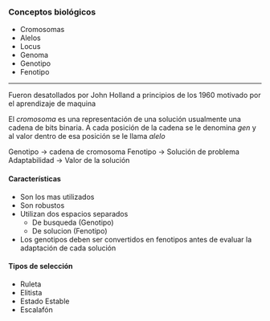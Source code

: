### Conceptos biológicos
- Cromosomas
- Alelos
- Locus
- Genoma
- Genotipo
- Fenotipo
------------------------------------------------------------------------
Fueron desatollados por John Holland a principios de los 1960 motivado
por el aprendizaje de maquina

El *cromosoma* es una representación de una solución usualmente una cadena de bits binaria. A cada posición de la cadena se le denomina *gen* y al valor dentro de esa posición se le llama *alelo*

Genotipo -> cadena de cromosoma
Fenotipo -> Solución de problema
Adaptabilidad -> Valor de la solución
#### Características
- Son los mas utilizados
- Son robustos
- Utilizan dos espacios separados
	- De busqueda (Genotipo)
	- De solucion (Fenotipo)
- Los genotipos deben ser convertidos en fenotipos antes de evaluar la adaptación de cada solución
#### Tipos de selección
- Ruleta
- Elitista
- Estado Estable
- Escalafón